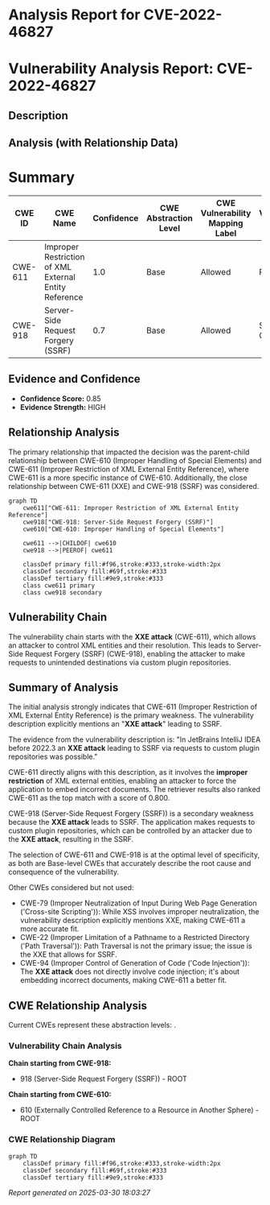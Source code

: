 # Analysis Report for CVE-2022-46827

# Vulnerability Analysis Report: CVE-2022-46827

## Description



## Analysis (with Relationship Data)

# Summary
| CWE ID | CWE Name | Confidence | CWE Abstraction Level | CWE Vulnerability Mapping Label | CWE-Vulnerability Mapping Notes |
|---|---|---|---|---|---|
| CWE-611 | Improper Restriction of XML External Entity Reference | 1.0 | Base | Allowed | Primary CWE |
| CWE-918 | Server-Side Request Forgery (SSRF) | 0.7 | Base | Allowed | Secondary CWE |

## Evidence and Confidence

*   **Confidence Score:** 0.85
*   **Evidence Strength:** HIGH

## Relationship Analysis
The primary relationship that impacted the decision was the parent-child relationship between CWE-610 (Improper Handling of Special Elements) and CWE-611 (Improper Restriction of XML External Entity Reference), where CWE-611 is a more specific instance of CWE-610. Additionally, the close relationship between CWE-611 (XXE) and CWE-918 (SSRF) was considered.

```mermaid
graph TD
    cwe611["CWE-611: Improper Restriction of XML External Entity Reference"]
    cwe918["CWE-918: Server-Side Request Forgery (SSRF)"]
    cwe610["CWE-610: Improper Handling of Special Elements"]
    
    cwe611 -->|CHILDOF| cwe610
    cwe918 -->|PEEROF| cwe611

    classDef primary fill:#f96,stroke:#333,stroke-width:2px
    classDef secondary fill:#69f,stroke:#333
    classDef tertiary fill:#9e9,stroke:#333
    class cwe611 primary
    class cwe918 secondary
```

## Vulnerability Chain
The vulnerability chain starts with the **XXE attack** (CWE-611), which allows an attacker to control XML entities and their resolution. This leads to Server-Side Request Forgery (SSRF) (CWE-918), enabling the attacker to make requests to unintended destinations via custom plugin repositories.

## Summary of Analysis
The initial analysis strongly indicates that CWE-611 (Improper Restriction of XML External Entity Reference) is the primary weakness. The vulnerability description explicitly mentions an "**XXE attack**" leading to SSRF.

The evidence from the vulnerability description is: "In JetBrains IntelliJ IDEA before 2022.3 an **XXE attack** leading to SSRF via requests to custom plugin repositories was possible."

CWE-611 directly aligns with this description, as it involves the **improper restriction** of XML external entities, enabling an attacker to force the application to embed incorrect documents. The retriever results also ranked CWE-611 as the top match with a score of 0.800.

CWE-918 (Server-Side Request Forgery (SSRF)) is a secondary weakness because the **XXE attack** leads to SSRF. The application makes requests to custom plugin repositories, which can be controlled by an attacker due to the **XXE attack**, resulting in the SSRF.

The selection of CWE-611 and CWE-918 is at the optimal level of specificity, as both are Base-level CWEs that accurately describe the root cause and consequence of the vulnerability.

Other CWEs considered but not used:
*   CWE-79 (Improper Neutralization of Input During Web Page Generation ('Cross-site Scripting')): While XSS involves improper neutralization, the vulnerability description explicitly mentions XXE, making CWE-611 a more accurate fit.
*   CWE-22 (Improper Limitation of a Pathname to a Restricted Directory ('Path Traversal')): Path Traversal is not the primary issue; the issue is the XXE that allows for SSRF.
*   CWE-94 (Improper Control of Generation of Code ('Code Injection')): The **XXE attack** does not directly involve code injection; it's about embedding incorrect documents, making CWE-611 a better fit.


## CWE Relationship Analysis

Current CWEs represent these abstraction levels: .


### Vulnerability Chain Analysis

**Chain starting from CWE-918:**
- 918 (Server-Side Request Forgery (SSRF)) - ROOT


**Chain starting from CWE-610:**
- 610 (Externally Controlled Reference to a Resource in Another Sphere) - ROOT



### CWE Relationship Diagram

```mermaid
graph TD
    classDef primary fill:#f96,stroke:#333,stroke-width:2px
    classDef secondary fill:#69f,stroke:#333
    classDef tertiary fill:#9e9,stroke:#333
```



*Report generated on 2025-03-30 18:03:27*
